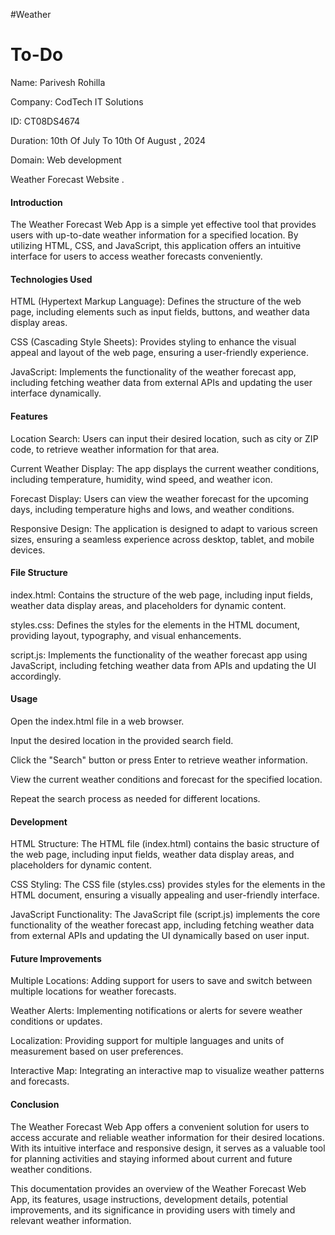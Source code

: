 #Weather
<h1>To-Do</h1>

Name: Parivesh Rohilla

Company: CodTech IT Solutions

ID: CT08DS4674

Duration: 10th Of July To 10th Of August ,  2024

Domain: Web development

Weather Forecast Website . 

<h4>Introduction</h4>

The Weather Forecast Web App is a simple yet effective tool that provides users with up-to-date weather information for a specified location. By utilizing HTML, CSS, and JavaScript, this application offers an intuitive interface for users to access weather forecasts conveniently.

<h4>Technologies Used</h4>


HTML (Hypertext Markup Language): Defines the structure of the web page, including elements such as input fields, buttons, and weather data display areas.

CSS (Cascading Style Sheets): Provides styling to enhance the visual appeal and layout of the web page, ensuring a user-friendly experience.

JavaScript: Implements the functionality of the weather forecast app, including fetching weather data from external APIs and updating the user interface dynamically.


<h4>Features</h4>

Location Search: Users can input their desired location, such as city or ZIP code, to retrieve weather information for that area.

Current Weather Display: The app displays the current weather conditions, including temperature, humidity, wind speed, and weather icon.

Forecast Display: Users can view the weather forecast for the upcoming days, including temperature highs and lows, and weather conditions.

Responsive Design: The application is designed to adapt to various screen sizes, ensuring a seamless experience across desktop, tablet, and mobile devices.


<h4>File Structure</h4>

index.html: Contains the structure of the web page, including input fields, weather data display areas, and placeholders for dynamic content.

styles.css: Defines the styles for the elements in the HTML document, providing layout, typography, and visual enhancements.

script.js: Implements the functionality of the weather forecast app using JavaScript, including fetching weather data from APIs and updating the UI accordingly.


<h4>Usage</h4>

Open the index.html file in a web browser.

Input the desired location in the provided search field.

Click the "Search" button or press Enter to retrieve weather information.

View the current weather conditions and forecast for the specified location.

Repeat the search process as needed for different locations.



<h4>Development</h4>

HTML Structure: The HTML file (index.html) contains the basic structure of the web page, including input fields, weather data display areas, and placeholders for dynamic content.

CSS Styling: The CSS file (styles.css) provides styles for the elements in the HTML document, ensuring a visually appealing and user-friendly interface.

JavaScript Functionality: The JavaScript file (script.js) implements the core functionality of the weather forecast app, including fetching weather data from external APIs and updating the UI dynamically based on user input.


<h4>Future Improvements</h4>

Multiple Locations: Adding support for users to save and switch between multiple locations for weather forecasts.

Weather Alerts: Implementing notifications or alerts for severe weather conditions or updates.

Localization: Providing support for multiple languages and units of measurement based on user preferences.

Interactive Map: Integrating an interactive map to visualize weather patterns and forecasts.


<h4>Conclusion</h4>

The Weather Forecast Web App offers a convenient solution for users to access accurate and reliable weather information for their desired locations. With its intuitive interface and responsive design, it serves as a valuable tool for planning activities and staying informed about current and future weather conditions.

This documentation provides an overview of the Weather Forecast Web App, its features, usage instructions, development details, potential improvements, and its significance in providing users with timely and relevant weather information.
